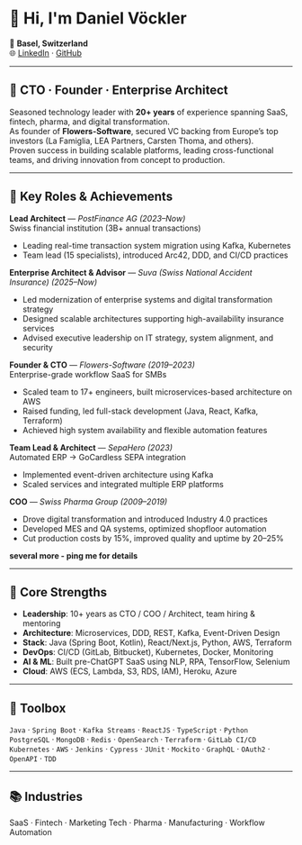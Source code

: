 # 👋 Hi, I'm Daniel Vöckler  

📍 **Basel, Switzerland**  
🌐 [LinkedIn](https://www.linkedin.com/) · [GitHub](https://github.com/)  

---

## 🚀 CTO · Founder · Enterprise Architect

Seasoned technology leader with **20+ years** of experience spanning SaaS, fintech, pharma, and digital transformation.  
As founder of **Flowers-Software**, secured VC backing from Europe’s top investors (La Famiglia, LEA Partners, Carsten Thoma, and others).  
Proven success in building scalable platforms, leading cross-functional teams, and driving innovation from concept to production.

---

## 💼 Key Roles & Achievements

**Lead Architect** — *PostFinance AG (2023–Now)*  
Swiss financial institution (3B+ annual transactions)  
- Leading real-time transaction system migration using Kafka, Kubernetes  
- Team lead (15 specialists), introduced Arc42, DDD, and CI/CD practices  

**Enterprise Architect & Advisor** — *Suva (Swiss National Accident Insurance) (2025–Now)*  
- Led modernization of enterprise systems and digital transformation strategy  
- Designed scalable architectures supporting high-availability insurance services  
- Advised executive leadership on IT strategy, system alignment, and security  

**Founder & CTO** — *Flowers-Software (2019–2023)*  
Enterprise-grade workflow SaaS for SMBs  
- Scaled team to 17+ engineers, built microservices-based architecture on AWS  
- Raised funding, led full-stack development (Java, React, Kafka, Terraform)  
- Achieved high system availability and flexible automation features  

**Team Lead & Architect** — *SepaHero (2023)*  
Automated ERP → GoCardless SEPA integration  
- Implemented event-driven architecture using Kafka  
- Scaled services and integrated multiple ERP platforms  

**COO** — *Swiss Pharma Group (2009–2019)*  
- Drove digital transformation and introduced Industry 4.0 practices  
- Developed MES and QA systems, optimized shopfloor automation  
- Cut production costs by 15%, improved quality and uptime by 20–25%  

**several more - ping me for details**

---

## 🧠 Core Strengths

- **Leadership**: 10+ years as CTO / COO / Architect, team hiring & mentoring  
- **Architecture**: Microservices, DDD, REST, Kafka, Event-Driven Design  
- **Stack**: Java (Spring Boot, Kotlin), React/Next.js, Python, AWS, Terraform  
- **DevOps**: CI/CD (GitLab, Bitbucket), Kubernetes, Docker, Monitoring  
- **AI & ML**: Built pre-ChatGPT SaaS using NLP, RPA, TensorFlow, Selenium  
- **Cloud**: AWS (ECS, Lambda, S3, RDS, IAM), Heroku, Azure  

---

## 🔧 Toolbox

`Java` · `Spring Boot` · `Kafka Streams` · `ReactJS` · `TypeScript` · `Python`  
`PostgreSQL` · `MongoDB` · `Redis` · `OpenSearch` · `Terraform` · `GitLab CI/CD`  
`Kubernetes` · `AWS` · `Jenkins` · `Cypress` · `JUnit` · `Mockito` · `GraphQL` · `OAuth2` · `OpenAPI` · `TDD`

---

## 📚 Industries

SaaS · Fintech · Marketing Tech · Pharma · Manufacturing · Workflow Automation
